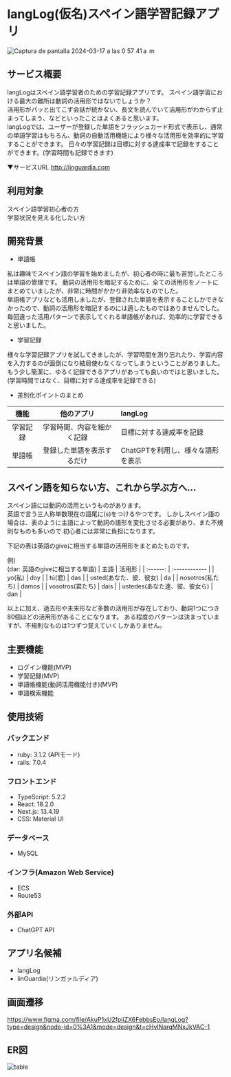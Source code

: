 # langLog(仮名)スペイン語学習記録アプリ

![Captura de pantalla 2024-03-17 a las 0 57 41 a  m](https://github.com/TaikiSakai/langLog/assets/135448782/a461fc1e-5c4a-496d-a3bc-2adc85504e6e)
## サービス概要
langLogはスペイン語学習者のための学習記録アプリです。
スペイン語学習における最大の難所は動詞の活用形ではないでしょうか？  
活用形がパッと出てこず会話が続かない、長文を読んでいて活用形がわからず止まってしまう、などといったことはよくあると思います。  
langLogでは、ユーザーが登録した単語をフラッシュカード形式で表示し、通常の単語学習はもちろん、動詞の自動活用機能により様々な活用形を効率的に学習することができます。
日々の学習記録は目標に対する達成率で記録をすることができます。(学習時間も記録できます)

▼サービスURL
http://linguardia.com  

## 利用対象
スペイン語学習初心者の方  
学習状況を見える化したい方

## 開発背景
- 単語帳

私は趣味でスペイン語の学習を始めましたが、初心者の時に最も苦労したところは単語の管理です。
動詞の活用形を暗記するために、全ての活用形をノートにまとめていましたが、非常に時間がかかり非効率なものでした。  
単語帳アプリなども活用しましたが、登録された単語を表示することしかできなかったので、動詞の活用形を暗記するのには適したものではありませんでした。  
毎回違った活用パターンで表示してくれる単語帳があれば、効率的に学習できると思いました。  

- 学習記録

様々な学習記録アプリを試してきましたが、学習時間を測り忘れたり、学習内容を入力するのが面倒になり結局使わなくなってしまうということがありました。
もう少し簡潔に、ゆるく記録できるアプリがあっても良いのではと思いました。  
(学習時間ではなく、目標に対する達成率を記録できる)

- 差別化ポイントのまとめ

| 機能 | 他のアプリ | langLog |
| :------: | :------: | :------------ |
| 学習記録 | 学習時間、内容を細かく記録 | 目標に対する達成率を記録 |
| 単語帳 | 登録した単語を表示するだけ | ChatGPTを利用し、様々な語形を表示 |


## スペイン語を知らない方、これから学ぶ方へ...
スペイン語には動詞の活用というものがあります。  
英語で言う三人称単数現在の語尾に(s)をつけるやつです。
しかしスペイン語の場合は、表のように主語によって動詞の語形を変化させる必要があり、また不規則なものも多いので
初心者には非常に負担になります。

下記の表は英語のgiveに相当する単語の活用形をまとめたものです。

例)  
(dar: 英語のgiveに相当する単語)
| 主語 | 活用形 |
| :------: | :------------ |
| yo(私) | doy |
| tú(君) | das |
| usted(あなた、彼、彼女) | da |
| nosotros(私たち) | damos |
| vosotros(君たち) | dais  |
| ustedes(あなた達、彼、彼女ら) | dan |

以上に加え、過去形や未来形など多数の活用形が存在しており、動詞1つにつき80個ほどの活用形があることになります。
ある程度のパターンは決まっていますが、不規則なものは1つずつ覚えていくしかありません。


## 主要機能
- ログイン機能(MVP)
- 学習記録(MVP)  
- 単語帳機能(動詞活用機能付き)(MVP)  
- 単語検索機能

## 使用技術
### バックエンド  
- ruby: 3.1.2 (APIモード)
- rails: 7.0.4

### フロントエンド
- TypeScript: 5.2.2
- React: 18.2.0
- Next.js: 13.4.19
- CSS: Material UI

### データベース  
- MySQL

### インフラ(Amazon Web Service)
- ECS
- Route53

### 外部API
- ChatGPT API

## アプリ名候補
- langLog
- linGuardia(リンガァルディア)

## 画面遷移
https://www.figma.com/file/AkuP1xU2fpiiZX6FebbsEo/langLog?type=design&node-id=0%3A1&mode=design&t=cHvINarqMNxJkVAC-1

## ER図
![table](https://github.com/TaikiSakai/langLog/assets/135448782/9c692b53-91f9-4e5e-9aad-123bd0bba231)
